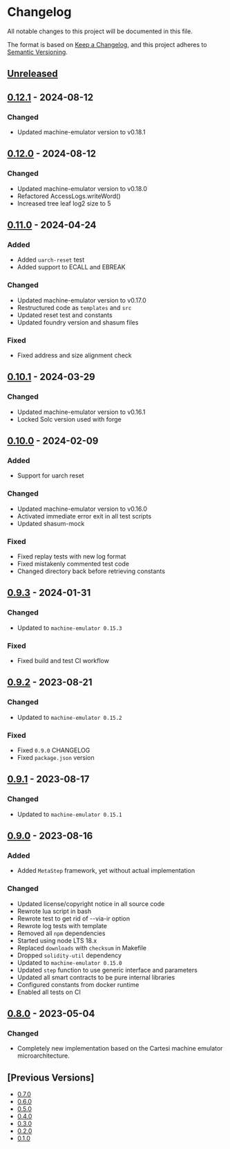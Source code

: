# Changelog
All notable changes to this project will be documented in this file.

The format is based on [Keep a Changelog](https://keepachangelog.com/en/1.0.0/),
and this project adheres to [Semantic Versioning](https://semver.org/spec/v2.0.0.html).

## [Unreleased]

## [0.12.1] - 2024-08-12
### Changed
- Updated machine-emulator version to v0.18.1

## [0.12.0] - 2024-08-12
### Changed
- Updated machine-emulator version to v0.18.0
- Refactored AccessLogs.writeWord()
- Increased tree leaf log2 size to 5

## [0.11.0] - 2024-04-24
### Added
- Added `uarch-reset` test
- Added support to ECALL and EBREAK

### Changed
- Updated machine-emulator version to v0.17.0
- Restructured code as `templates` and `src`
- Updated reset test and constants
- Updated foundry version and shasum files

### Fixed
- Fixed address and size alignment check

## [0.10.1] - 2024-03-29
### Changed
- Updated machine-emulator version to v0.16.1
- Locked Solc version used with forge

## [0.10.0] - 2024-02-09
### Added
- Support for uarch reset

### Changed
- Updated machine-emulator version to v0.16.0
- Activated immediate error exit in all test scripts
- Updated shasum-mock

### Fixed
- Fixed replay tests with new log format
- Fixed mistakenly commented test code
- Changed directory back before retrieving constants

## [0.9.3] - 2024-01-31
### Changed
- Updated to `machine-emulator 0.15.3`

### Fixed
- Fixed build and test CI workflow

## [0.9.2] - 2023-08-21
### Changed
- Updated to `machine-emulator 0.15.2`

### Fixed
- Fixed `0.9.0` CHANGELOG
- Fixed `package.json` version

## [0.9.1] - 2023-08-17
### Changed
- Updated to `machine-emulator 0.15.1`

## [0.9.0] - 2023-08-16
### Added
- Added `MetaStep` framework, yet without actual implementation

### Changed
- Updated license/copyright notice in all source code
- Rewrote lua script in bash
- Rewrote test to get rid of --via-ir option
- Rewrote log tests with template
- Removed all `npm` dependencies
- Started using node LTS 18.x
- Replaced `downloads` with `checksum` in Makefile
- Dropped `solidity-util` dependency
- Updated to `machine-emulator 0.15.0`
- Updated `step` function to use generic interface and parameters
- Updated all smart contracts to be pure internal libraries
- Configured constants from docker runtime
- Enabled all tests on CI

## [0.8.0] - 2023-05-04
### Changed
- Completely new implementation based on the Cartesi machine emulator microarchitecture.

## [Previous Versions]
- [0.7.0]
- [0.6.0]
- [0.5.0]
- [0.4.0]
- [0.3.0]
- [0.2.0]
- [0.1.0]

[Unreleased]: https://github.com/cartesi/machine-solidity-step/compare/v0.12.1...HEAD
[0.12.1]: https://github.com/cartesi/machine-solidity-step/releases/tag/v0.12.1
[0.12.0]: https://github.com/cartesi/machine-solidity-step/releases/tag/v0.12.0
[0.11.0]: https://github.com/cartesi/machine-solidity-step/releases/tag/v0.11.0
[0.10.1]: https://github.com/cartesi/machine-solidity-step/releases/tag/v0.10.1
[0.10.0]: https://github.com/cartesi/machine-solidity-step/releases/tag/v0.10.0
[0.9.3]: https://github.com/cartesi/machine-solidity-step/releases/tag/v0.9.3
[0.9.2]: https://github.com/cartesi/machine-solidity-step/releases/tag/v0.9.2
[0.9.1]: https://github.com/cartesi/machine-solidity-step/releases/tag/v0.9.1
[0.9.0]: https://github.com/cartesi/machine-solidity-step/releases/tag/v0.9.0
[0.8.0]: https://github.com/cartesi/machine-solidity-step/releases/tag/v0.8.0
[0.7.0]: https://github.com/cartesi/machine-solidity-step/releases/tag/v0.7.0
[0.6.0]: https://github.com/cartesi/machine-solidity-step/releases/tag/v0.6.0
[0.5.0]: https://github.com/cartesi/machine-solidity-step/releases/tag/v0.5.0
[0.4.0]: https://github.com/cartesi/machine-solidity-step/releases/tag/v0.4.0
[0.3.0]: https://github.com/cartesi/machine-solidity-step/releases/tag/v0.3.0
[0.2.0]: https://github.com/cartesi/machine-solidity-step/releases/tag/v0.2.0
[0.1.0]: https://github.com/cartesi/machine-solidity-step/releases/tag/v0.1.0
